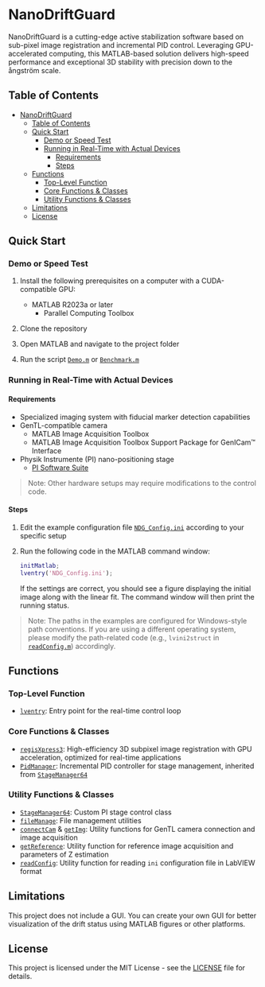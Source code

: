 # NanoDriftGuard

NanoDriftGuard is a cutting-edge active stabilization software based on sub-pixel image registration and incremental PID control. Leveraging GPU-accelerated computing, this MATLAB-based solution delivers high-speed performance and exceptional 3D stability with precision down to the ångström scale.

## Table of Contents

- [NanoDriftGuard](#nanodriftguard)
  - [Table of Contents](#table-of-contents)
  - [Quick Start](#quick-start)
    - [Demo or Speed Test](#demo-or-speed-test)
    - [Running in Real-Time with Actual Devices](#running-in-real-time-with-actual-devices)
      - [Requirements](#requirements)
      - [Steps](#steps)
  - [Functions](#functions)
    - [Top-Level Function](#top-level-function)
    - [Core Functions \& Classes](#core-functions--classes)
    - [Utility Functions \& Classes](#utility-functions--classes)
  - [Limitations](#limitations)
  - [License](#license)

## Quick Start

### Demo or Speed Test

1. Install the following prerequisites on a computer with a CUDA-compatible GPU:

   - MATLAB R2023a or later
     - Parallel Computing Toolbox

2. Clone the repository
3. Open MATLAB and navigate to the project folder
4. Run the script [`Demo.m`](Demo.m) or [`Benchmark.m`](Benchmark.m)

### Running in Real-Time with Actual Devices

#### Requirements

- Specialized imaging system with fiducial marker detection capabilities
- GenTL-compatible camera
  - MATLAB Image Acquisition Toolbox
  - MATLAB Image Acquisition Toolbox Support Package for GenICam™ Interface
- Physik Instrumente (PI) nano-positioning stage
  - [PI Software Suite](https://www.physikinstrumente.com/en/products/software-suite)

> Note: Other hardware setups may require modifications to the control code.

#### Steps

1. Edit the example configuration file [`NDG_Config.ini`](NDG_Config.ini) according to your specific setup
2. Run the following code in the MATLAB command window:

    ```matlab
    initMatlab;
    lventry('NDG_Config.ini');
    ```

    If the settings are correct, you should see a figure displaying the initial image along with the linear fit. The command window will then print the running status.

> Note: The paths in the examples are configured for Windows-style path conventions. If you are using a different operating system, please modify the path-related code (e.g., `lvini2struct` in [`readConfig.m`](./Utils/readConfig.m)) accordingly.

## Functions

### Top-Level Function

- [`lventry`](./lventry.m): Entry point for the real-time control loop

### Core Functions & Classes

- [`regisXpress3`](./Utils/regisXpress3.m): High-efficiency 3D subpixel image registration with GPU acceleration, optimized for real-time applications
- [`PidManager`](./Utils/PidManager.m): Incremental PID controller for stage management, inherited from [`StageManager64`](./Utils/StageManager64.m)

### Utility Functions & Classes

- [`StageManager64`](./Utils/StageManager64.m): Custom PI stage control class
- [`fileManage`](./Utils/fileManage.m): File management utilities
- [`connectCam`](./Utils/connectCam.m) & [`getImg`](./Utils/getImg.m): Utility functions for GenTL camera connection and image acquisition
- [`getReference`](./Utils/getReference.m): Utility function for reference image acquisition and parameters of Z estimation
- [`readConfig`](./Utils/readConfig.m): Utility function for reading `ini` configuration file in LabVIEW format

## Limitations

This project does not include a GUI. You can create your own GUI for better visualization of the drift status using MATLAB figures or other platforms.

## License

This project is licensed under the MIT License - see the [LICENSE](./LICENSE) file for details.

